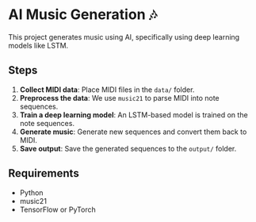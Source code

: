 # AI Music Generation 🎶

This project generates music using AI, specifically using deep learning models like LSTM.

## Steps

1. **Collect MIDI data**: Place MIDI files in the `data/` folder.
2. **Preprocess the data**: We use `music21` to parse MIDI into note sequences.
3. **Train a deep learning model**: An LSTM-based model is trained on the note sequences.
4. **Generate music**: Generate new sequences and convert them back to MIDI.
5. **Save output**: Save the generated sequences to the `output/` folder.

## Requirements

- Python
- music21
- TensorFlow or PyTorch
